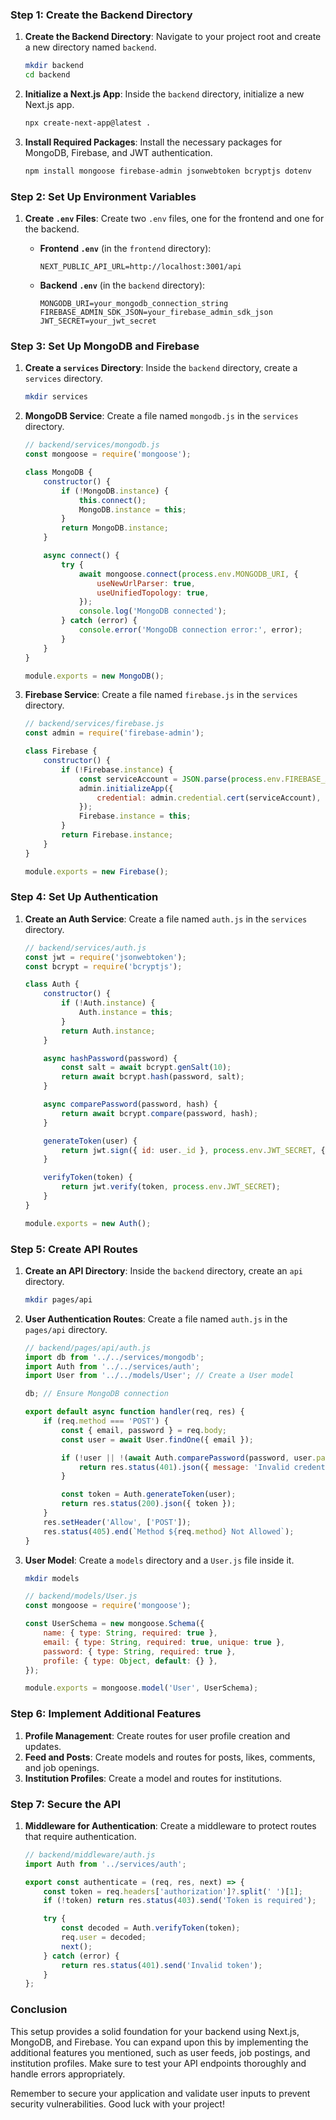 ### Step 1: Create the Backend Directory

1. **Create the Backend Directory**:
   Navigate to your project root and create a new directory named `backend`.

   ```bash
   mkdir backend
   cd backend
   ```

2. **Initialize a Next.js App**:
   Inside the `backend` directory, initialize a new Next.js app.

   ```bash
   npx create-next-app@latest .
   ```

3. **Install Required Packages**:
   Install the necessary packages for MongoDB, Firebase, and JWT authentication.

   ```bash
   npm install mongoose firebase-admin jsonwebtoken bcryptjs dotenv
   ```

### Step 2: Set Up Environment Variables

1. **Create `.env` Files**:
   Create two `.env` files, one for the frontend and one for the backend.

   - **Frontend `.env`** (in the `frontend` directory):
     ```plaintext
     NEXT_PUBLIC_API_URL=http://localhost:3001/api
     ```

   - **Backend `.env`** (in the `backend` directory):
     ```plaintext
     MONGODB_URI=your_mongodb_connection_string
     FIREBASE_ADMIN_SDK_JSON=your_firebase_admin_sdk_json
     JWT_SECRET=your_jwt_secret
     ```

### Step 3: Set Up MongoDB and Firebase

1. **Create a `services` Directory**:
   Inside the `backend` directory, create a `services` directory.

   ```bash
   mkdir services
   ```

2. **MongoDB Service**:
   Create a file named `mongodb.js` in the `services` directory.

   ```javascript
   // backend/services/mongodb.js
   const mongoose = require('mongoose');

   class MongoDB {
       constructor() {
           if (!MongoDB.instance) {
               this.connect();
               MongoDB.instance = this;
           }
           return MongoDB.instance;
       }

       async connect() {
           try {
               await mongoose.connect(process.env.MONGODB_URI, {
                   useNewUrlParser: true,
                   useUnifiedTopology: true,
               });
               console.log('MongoDB connected');
           } catch (error) {
               console.error('MongoDB connection error:', error);
           }
       }
   }

   module.exports = new MongoDB();
   ```

3. **Firebase Service**:
   Create a file named `firebase.js` in the `services` directory.

   ```javascript
   // backend/services/firebase.js
   const admin = require('firebase-admin');

   class Firebase {
       constructor() {
           if (!Firebase.instance) {
               const serviceAccount = JSON.parse(process.env.FIREBASE_ADMIN_SDK_JSON);
               admin.initializeApp({
                   credential: admin.credential.cert(serviceAccount),
               });
               Firebase.instance = this;
           }
           return Firebase.instance;
       }
   }

   module.exports = new Firebase();
   ```

### Step 4: Set Up Authentication

1. **Create an Auth Service**:
   Create a file named `auth.js` in the `services` directory.

   ```javascript
   // backend/services/auth.js
   const jwt = require('jsonwebtoken');
   const bcrypt = require('bcryptjs');

   class Auth {
       constructor() {
           if (!Auth.instance) {
               Auth.instance = this;
           }
           return Auth.instance;
       }

       async hashPassword(password) {
           const salt = await bcrypt.genSalt(10);
           return await bcrypt.hash(password, salt);
       }

       async comparePassword(password, hash) {
           return await bcrypt.compare(password, hash);
       }

       generateToken(user) {
           return jwt.sign({ id: user._id }, process.env.JWT_SECRET, { expiresIn: '1h' });
       }

       verifyToken(token) {
           return jwt.verify(token, process.env.JWT_SECRET);
       }
   }

   module.exports = new Auth();
   ```

### Step 5: Create API Routes

1. **Create an API Directory**:
   Inside the `backend` directory, create an `api` directory.

   ```bash
   mkdir pages/api
   ```

2. **User Authentication Routes**:
   Create a file named `auth.js` in the `pages/api` directory.

   ```javascript
   // backend/pages/api/auth.js
   import db from '../../services/mongodb';
   import Auth from '../../services/auth';
   import User from '../../models/User'; // Create a User model

   db; // Ensure MongoDB connection

   export default async function handler(req, res) {
       if (req.method === 'POST') {
           const { email, password } = req.body;
           const user = await User.findOne({ email });

           if (!user || !(await Auth.comparePassword(password, user.password))) {
               return res.status(401).json({ message: 'Invalid credentials' });
           }

           const token = Auth.generateToken(user);
           return res.status(200).json({ token });
       }
       res.setHeader('Allow', ['POST']);
       res.status(405).end(`Method ${req.method} Not Allowed`);
   }
   ```

3. **User Model**:
   Create a `models` directory and a `User.js` file inside it.

   ```bash
   mkdir models
   ```

   ```javascript
   // backend/models/User.js
   const mongoose = require('mongoose');

   const UserSchema = new mongoose.Schema({
       name: { type: String, required: true },
       email: { type: String, required: true, unique: true },
       password: { type: String, required: true },
       profile: { type: Object, default: {} },
   });

   module.exports = mongoose.model('User', UserSchema);
   ```

### Step 6: Implement Additional Features

1. **Profile Management**: Create routes for user profile creation and updates.
2. **Feed and Posts**: Create models and routes for posts, likes, comments, and job openings.
3. **Institution Profiles**: Create a model and routes for institutions.

### Step 7: Secure the API

1. **Middleware for Authentication**: Create a middleware to protect routes that require authentication.

   ```javascript
   // backend/middleware/auth.js
   import Auth from '../services/auth';

   export const authenticate = (req, res, next) => {
       const token = req.headers['authorization']?.split(' ')[1];
       if (!token) return res.status(403).send('Token is required');

       try {
           const decoded = Auth.verifyToken(token);
           req.user = decoded;
           next();
       } catch (error) {
           return res.status(401).send('Invalid token');
       }
   };
   ```

### Conclusion

This setup provides a solid foundation for your backend using Next.js, MongoDB, and Firebase. You can expand upon this by implementing the additional features you mentioned, such as user feeds, job postings, and institution profiles. Make sure to test your API endpoints thoroughly and handle errors appropriately. 

Remember to secure your application and validate user inputs to prevent security vulnerabilities. Good luck with your project!